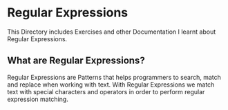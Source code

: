 # Regular Expressions

This Directory includes Exercises and other Documentation I learnt about Regular Expressions.

## What are Regular Expressions?

Regular Expressions are Patterns that helps programmers to search, match and replace when working with text.
With Regular Expressions we match text with special characters and operators in order to perform regular expression matching.